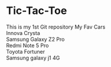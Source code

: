 # Tic-Tac-Toe
This is my 1st Git repository
My Fav Cars
<br>
Innova Crysta
<br>
Samsung Galaxy Z2 Pro
<br>
Redmi Note 5 Pro
<br>
Toyota Fortuner
<br>
Samsung galaxy j1 4G
<br>